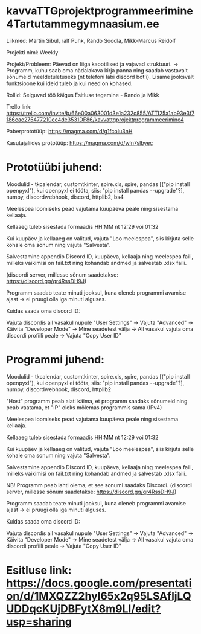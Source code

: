 # kavvaTTGprojektprogrammeerimine4Tartutammegymnaasium.ee
Liikmed: Martin Sibul, ralf Puhk, Rando Soodla, Mikk-Marcus Reidolf

Projekti nimi: Weekly

Projekt/Probleem:
Päevad on liiga kaootilised ja vajavad struktuuri. -> Programm, kuhu saab oma nädalakava kirja panna ning saadab vastavalt sõnumeid meeldetuletuseks (nt telefoni läbi discord bot'i). Lisame jooksvalt funktsioone kui ideid tuleb ja kui need on kohased.

Rollid:
Selguvad töö käigus
Esitluse tegemine - Rando ja Mikk

Trello link: https://trello.com/invite/b/66e00a063001d3e1a232c855/ATTI25a1ab93e3f7186cae275477210ec4de3531DF86/kavvattgprojektprogrammeerimine4

Paberprototüüp: https://magma.com/d/g1fcoIu3nH

Kasutajaliides prototüüp: https://magma.com/d/wln7slbyec



# Prototüübi juhend:
 Moodulid - tkcalendar, customtkinter,  spire.xls, spire, pandas [("pip install openpyxl"), kui openpyxl ei tööta, siis: "pip install pandas --upgrade"?], numpy, discordwebhook, discord, httplib2, bs4
 
 Meelespea loomiseks pead vajutama kuupäeva peale ning sisestama kellaaja.
 
 Kellaaeg tuleb sisestada formaadis HH:MM nt 12:29 voi 01:32
 
 Kui kuupäev ja kellaaeg on valitud, vajuta "Loo meelespea", siis kirjuta selle kohale oma sonum ning vajuta "Salvesta".
 
 Salvestamine appendib Discord ID, kuupäeva, kellaaja ning meelespea faili, milleks vaikimisi on fail.txt ning kohandab andmed ja salvestab .xlsx faili.
 
(discordi server, millesse sõnum saadetakse: https://discord.gg/qr4RssDH9J)
 
 Programm saadab teate minuti jooksul, kuna oleneb programmi avamise ajast -> ei pruugi olla iga minuti alguses.
 
 Kuidas saada oma discord ID: 
 
 Vajuta discordis all vasakul nupule "User Settings" -> Vajuta "Advanced" -> Käivita "Developer Mode" -> Mine seadetest välja -> All vasakul vajuta oma discordi profiili peale -> Vajuta "Copy User ID"
 
 # Programmi juhend:
 Moodulid - tkcalendar, customtkinter,  spire.xls, spire, pandas [("pip install openpyxl"), kui openpyxl ei tööta, siis: "pip install pandas --upgrade"?], numpy, discordwebhook, discord, httplib2

 "Host" programm peab alati käima, et programm saadaks sõnumeid ning peab vaatama, et "IP" oleks mõlemas programmis sama (IPv4)
 
 Meelespea loomiseks pead vajutama kuupäeva peale ning sisestama kellaaja.
 
 Kellaaeg tuleb sisestada formaadis HH:MM nt 12:29 voi 01:32
 
 Kui kuupäev ja kellaaeg on valitud, vajuta "Loo meelespea", siis kirjuta selle kohale oma sonum ning vajuta "Salvesta".
 
 Salvestamine appendib Discord ID, kuupäeva, kellaaja ning meelespea faili, milleks vaikimisi on fail.txt ning kohandab andmed ja salvestab .xlsx faili.
 
 NB! Programm peab lahti olema, et see sonumi saadaks Discordi. (discordi server, millesse sõnum saadetakse: https://discord.gg/qr4RssDH9J)
 
 Programm saadab teate minuti jooksul, kuna oleneb programmi avamise ajast -> ei pruugi olla iga minuti alguses.
 
 Kuidas saada oma discord ID: 
 
 Vajuta discordis all vasakul nupule "User Settings" -> Vajuta "Advanced" -> Käivita "Developer Mode" -> Mine seadetest välja -> All vasakul vajuta oma discordi profiili peale -> Vajuta "Copy User ID"


# Esitluse link: https://docs.google.com/presentation/d/1MXQZZ2hyl65x2q95LSAfljLQUDDqcKUjDBFytX8m9LI/edit?usp=sharing
